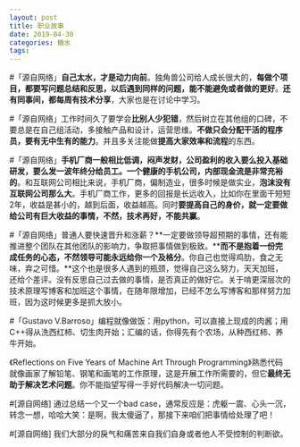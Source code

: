 ```yaml
---
layout: post
title: 职业故事
date: 2019-04-30 
categories: 糖水
tags: 
---
```


#「源自网络」**自己太水，才是动力向前**。独角兽公司给人成长很大的，**每做个项目，都要写问题总结和反思，以后遇到同样的问题，能不能避免或者做的更好**。**还有同事间，都每周有技术分享**，大家也是在讨论中学习。

#「源自网络」工作时间久了要学会**比别人少犯错**，然后树立在其他组的口碑，不要总是在自己组活动，多接触产品和设计，运营思维。**不做只会分配干活的程序员，要有无中生有的能力**。并且多关注能做**提高大家效率和流程**的东西。

#「源自网络」**手机厂商一般相比低调，闷声发财，公司盈利的收入要么投入基础研发，要么发一波年终分给员工。一个健康的手机公司，内部现金流是非常充裕的**。和互联网公司相比来说，手机厂商，偏制造业，很多时候是做实业，**泡沫没有互联网公司那么大**。手机厂商工作，更多的回报是长远收入，比如你在里面干短短2年，收益是甚小的，越到后面，收益越高。同时**要提高自己的身价，就一定要做给公司有巨大收益的事情，不然，技术再好，不能共赢**。

#「源自网络」普通人要快速晋升和涨薪？**一定要做领导超预期的事情，还有能推进整个团队在其他团队的影响力，争取把事情做到极致。****而不是抱着一份完成任务的心态，不然领导可能永远给你一个及格分**。你自己也觉得鸡肋，食之无味，弃之可惜。**这个也是很多人遇到的瓶颈，觉得自己这么努力，天天加班，还给个差评。没有反思自己过去做的事情，是否真正的做好它。关于啃更深层次的技术原理写博客和加班这个事情，在随年限增加，已经不怎么写博客和那样努力加班，因为这时候更多是抓大放小。

#「Gustavo V.Barroso」编程就像做饭：用python，可以直接上现成的肉酱；用C++得从洗西红柿、切生肉开始；汇编的话，你得先有个农场，从种西红柿、养牛开始。

《Reflections on Five Years of Machine Art Through Programming》熟悉代码就像画家了解铅笔、钢笔和画笔的工作原理，这是开展工作所需要的，但它**最终无助于解决艺术问题**。你不能指望写得一手好代码解决一切问题。

#[源自网络] 通过总结一个又一个bad case，通常反应是：虎躯一震、心头一沉，转念一想，哈哈大笑：是啊，我太傻逼了，那接下来咱们把事情给处理了吧！

#[源自网络] 我们大部分的戾气和痛苦来自我们自身或者他人不受控制的判断欲。

